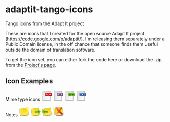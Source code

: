 adaptit-tango-icons
===================

Tango icons from the Adapt It project

These are icons that I created for the open source Adapt It project (https://code.google.com/p/adaptit/).
I'm releasing them separately under a Public Domain license, in the off chance that someone finds them useful
outside the domain of translation software.

To get the icon set, you can either fork the code here or download the .zip from the [Project's page](http://eb1.github.io/adaptit-tango-icons/).

Icon Examples
-----------
Mime type icons
![text-pdf](32x32/text-pdf.png) ![text-rtf](32x32/text-rtf.png) ![text-sfm](32x32/text-sfm.png) ![text-txt](32x32/text-txt.png)

Notes
![note-new](32x32/note-new.png) ![note-next](32x32/note-next.png) ![note-prev](32x32/note-prev.png) ![note-delete-all](32x32/note-delete-all.png)
